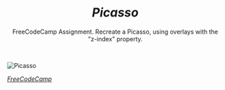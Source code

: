<h1 align="center"><i>Picasso</i></h1>
<p align="center">FreeCodeCamp Assignment. Recreate a Picasso, using overlays with the "z-index" property.</p>
<br>

![Picasso](https://github.com/Kingtero17/Picasso/assets/110305288/92ce0215-c391-4a6e-b221-529cc2b8714a)

<a href="https://www.freecodecamp.org/"><i>FreeCodeCamp</i></a>
